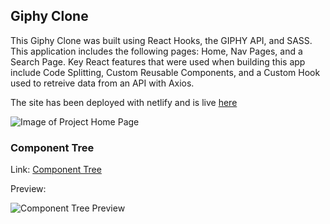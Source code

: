 ## Giphy Clone

This Giphy Clone was built using React Hooks, the GIPHY API, and SASS. This application includes the following pages: Home, Nav Pages, and a Search Page. Key React features that were used when building this app include Code Splitting, Custom Reusable Components, and a Custom Hook used to retreive data from an API with Axios.

The site has been deployed with netlify and is live [here](https://thirsty-galileo-e135d3.netlify.app/)

![Image of Project Home Page](https://ibb.co/L0svMT2)

### Component Tree

Link: [Component Tree](https://app.diagrams.net/#G13BROVWobErLl29by_B5SP98B3y4Zh0BG)

Preview: 

![Component Tree Preview](https://i.ibb.co/BG9QW5g/Screenshot-5.png)
